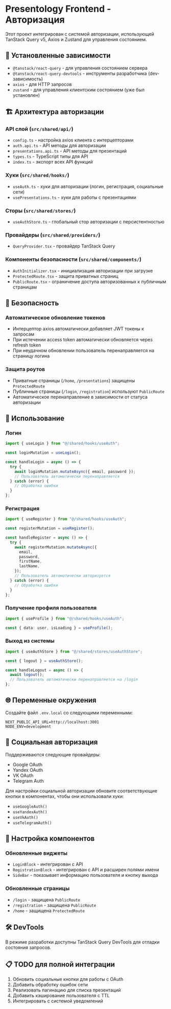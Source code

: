 # Presentology Frontend - Авторизация

Этот проект интегрирован с системой авторизации, использующей TanStack Query v5, Axios и Zustand для управления состоянием.

## 🔧 Установленные зависимости

- `@tanstack/react-query` - для управления состоянием сервера
- `@tanstack/react-query-devtools` - инструменты разработчика (dev-зависимость)
- `axios` - для HTTP запросов
- `zustand` - для управления клиентским состоянием (уже был установлен)

## 🏗️ Архитектура авторизации

### API слой (`src/shared/api/`)

- `config.ts` - настройка axios клиента с интерцепторами
- `auth.api.ts` - API методы для авторизации
- `presentations.api.ts` - API методы для презентаций
- `types.ts` - TypeScript типы для API
- `index.ts` - экспорт всех API функций

### Хуки (`src/shared/hooks/`)

- `useAuth.ts` - хуки для авторизации (логин, регистрация, социальные сети)
- `usePresentations.ts` - хуки для работы с презентациями

### Сторы (`src/shared/stores/`)

- `useAuthStore.ts` - глобальный стор авторизации с персистентностью

### Провайдеры (`src/shared/providers/`)

- `QueryProvider.tsx` - провайдер TanStack Query

### Компоненты безопасности (`src/shared/components/`)

- `AuthInitializer.tsx` - инициализация авторизации при загрузке
- `ProtectedRoute.tsx` - защита приватных страниц
- `PublicRoute.tsx` - ограничение доступа авторизованных к публичным страницам

## 🔐 Безопасность

### Автоматическое обновление токенов

- Интерцептор axios автоматически добавляет JWT токены к запросам
- При истечении access token автоматически обновляется через refresh token
- При неудачном обновлении пользователь перенаправляется на страницу логина

### Защита роутов

- Приватные страницы (`/home`, `/presentations`) защищены `ProtectedRoute`
- Публичные страницы (`/login`, `/registration`) используют `PublicRoute`
- Автоматическое перенаправление в зависимости от статуса авторизации

## 🚀 Использование

### Логин

```typescript
import { useLogin } from "@/shared/hooks/useAuth";

const loginMutation = useLogin();

const handleLogin = async () => {
  try {
    await loginMutation.mutateAsync({ email, password });
    // Пользователь автоматически перенаправляется
  } catch (error) {
    // Обработка ошибки
  }
};
```

### Регистрация

```typescript
import { useRegister } from "@/shared/hooks/useAuth";

const registerMutation = useRegister();

const handleRegister = async () => {
  try {
    await registerMutation.mutateAsync({
      email,
      password,
      firstName,
      lastName,
    });
    // Пользователь автоматически авторизуется
  } catch (error) {
    // Обработка ошибки
  }
};
```

### Получение профиля пользователя

```typescript
import { useProfile } from "@/shared/hooks/useAuth";

const { data: user, isLoading } = useProfile();
```

### Выход из системы

```typescript
import { useAuthStore } from "@/shared/stores/useAuthStore";

const { logout } = useAuthStore();

const handleLogout = async () => {
  await logout();
  // Пользователь автоматически перенаправляется на /login
};
```

## 🌐 Переменные окружения

Создайте файл `.env.local` со следующими переменными:

```env
NEXT_PUBLIC_API_URL=http://localhost:3001
NODE_ENV=development
```

## 📱 Социальная авторизация

Поддерживаются следующие провайдеры:

- Google OAuth
- Yandex OAuth
- VK OAuth
- Telegram Auth

Для настройки социальной авторизации обновите соответствующие кнопки в компонентах, чтобы они использовали хуки:

- `useGoogleAuth()`
- `useYandexAuth()`
- `useVkAuth()`
- `useTelegramAuth()`

## 🔧 Настройка компонентов

### Обновленные виджеты

- `LoginBlock` - интегрирован с API
- `RegistrationBlock` - интегрирован с API и расширен полями имени
- `SideBar` - показывает информацию пользователя и кнопку выхода

### Обновленные страницы

- `/login` - защищена `PublicRoute`
- `/registration` - защищена `PublicRoute`
- `/home` - защищена `ProtectedRoute`

## 🛠️ DevTools

В режиме разработки доступны TanStack Query DevTools для отладки состояния запросов.

## 📋 TODO для полной интеграции

1. Обновить социальные кнопки для работы с OAuth
2. Добавить обработку ошибок сети
3. Реализовать пагинацию для списка презентаций
4. Добавить кэширование пользователя с TTL
5. Интегрировать с системой уведомлений
